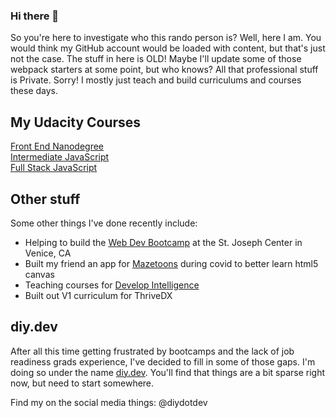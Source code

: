 ### Hi there 👋

So you're here to investigate who this rando person is? Well, here I am. You would think my GitHub account would be loaded with content, but that's just not the case. The stuff in here is OLD! Maybe I'll update some of those webpack starters at some point, but who knows? All that professional stuff is Private. Sorry! I mostly just teach and build curriculums and courses these days.

## My Udacity Courses

[Front End Nanodegree](https://www.udacity.com/course/front-end-web-developer-nanodegree--nd0011)  
[Intermediate JavaScript](https://www.udacity.com/course/intermediate-javascript-nanodegree--nd032)  
[Full Stack JavaScript](https://www.udacity.com/course/full-stack-javascript-developer-nanodegree--nd0067) 


## Other stuff
Some other things I've done recently include:
* Helping to build the [Web Dev Bootcamp](https://stjosephctr.org/codetalk/) at the St. Joseph Center in Venice, CA
* Built my friend an app for [Mazetoons](https://mazetoonsapp.com/) during covid to better learn html5 canvas
* Teaching courses for [Develop Intelligence](https://www.developintelligence.com/)
* Built out V1 curriculum for ThriveDX

## diy.dev
After all this time getting frustrated by bootcamps and the lack of job readiness grads experience, I've decided to fill in some of those gaps. I'm doing so under the name [diy.dev](https://diy.dev). You'll find that things are a bit sparse right now, but need to start somewhere. 

Find my on the social media things: 
@diydotdev





<!--
**rachy/rachy** is a ✨ _special_ ✨ repository because its `README.md` (this file) appears on your GitHub profile.

Here are some ideas to get you started:

- 🔭 I’m currently working on ...
- 🌱 I’m currently learning ...
- 👯 I’m looking to collaborate on ...
- 🤔 I’m looking for help with ...
- 💬 Ask me about ...
- 📫 How to reach me: ...
- 😄 Pronouns: ...
- ⚡ Fun fact: ...
-->
